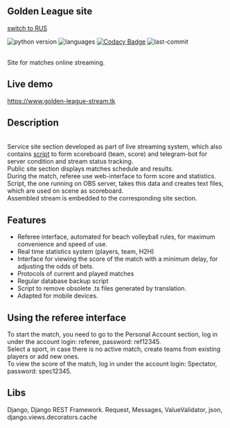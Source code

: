 ## Golden League site                       
[switch to RUS](README.rus.md)

![python version](https://img.shields.io/badge/python-3.8.56-brightgreen)
![languages](https://img.shields.io/github/languages/top/geekk0/Golden_League_site)
[![Codacy Badge](https://app.codacy.com/project/badge/Grade/3cc6c94a88dd41be9b84faf38e378752)](https://www.codacy.com/gh/geekk0/Golden_League_site/dashboard?utm_source=github.com&amp;utm_medium=referral&amp;utm_content=geekk0/BRIO_assistant&amp;utm_campaign=Badge_Grade)
![last-commit](https://img.shields.io/github/last-commit/geekk0/Golden_League_site)

<br>Site for matches online streaming.

## Live demo
https://www.golden-league-stream.tk

## Description
<br>Service site section developed as part of live streaming system, which also contains [script](https://github.com/geekk0/Golden_League_captions) to form scoreboard (team, score) and telegram-bot for server condition and stream status tracking.
<br>Public site section displays matches schedule and results.
<br>During the match, referee use web-interface to form score and statistics. Script, the one running on OBS server, takes this data and creates text files, which are used on scene as scoreboard.
<br>Assembled stream is embedded to the corresponding site section.

## Features
 
- Referee interface, automated for beach volleyball rules, for maximum convenience and speed of use.
- Real time statistics system (players, team, H2H)
- Interface for viewing the score of the match with a minimum delay, for adjusting the odds of bets.
- Protocols of current and played matches
- Regular database backup script
- Script to remove obsolete .ts files generated by translation.
- Adapted for mobile devices.


## Using the referee interface

To start the match, you need to go to the Personal Account section, log in under the account login: referee, password: ref12345.<br>Select a sport, in case there is no active match, create teams from existing players or add new ones.
<br>To view the score of the match, log in under the account login: Spectator, password: spec12345.

## Libs

Django, Django REST Framework.
Request, Messages, ValueValidator, json, django.views.decorators.cache




